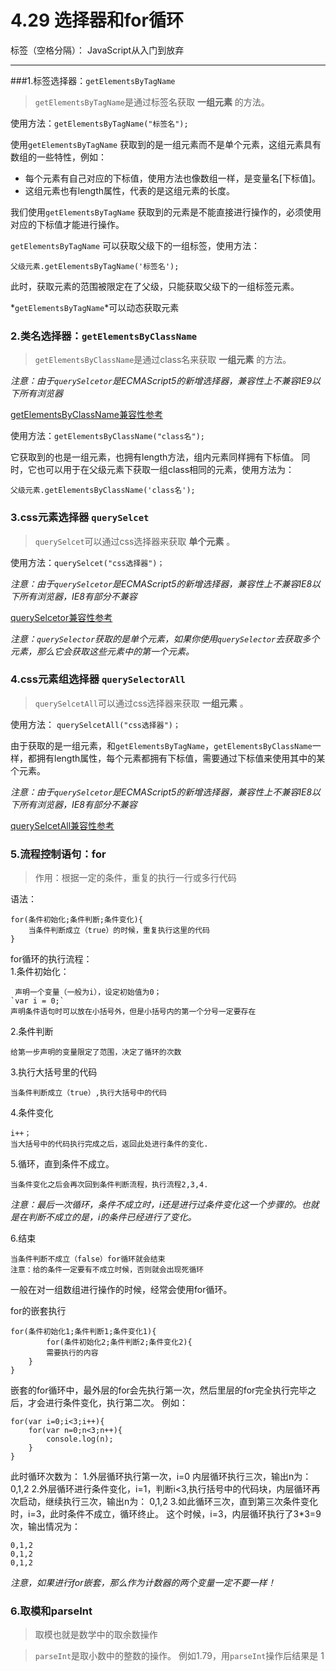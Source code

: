﻿# 4.29 选择器和for循环

标签（空格分隔）： JavaScript从入门到放弃

---

###1.标签选择器：`getElementsByTagName`  
> `getElementsByTagName`是通过标签名获取 **一组元素** 的方法。  

使用方法：`getElementsByTagName("标签名");`  

使用`getElementsByTagName`  获取到的是一组元素而不是单个元素，这组元素具有数组的一些特性，例如：  

 - 每个元素有自己对应的下标值，使用方法也像数组一样，是变量名[下标值]。
 - 这组元素也有length属性，代表的是这组元素的长度。  

我们使用`getElementsByTagName` 获取到的元素是不能直接进行操作的，必须使用对应的下标值才能进行操作。  

`getElementsByTagName` 可以获取父级下的一组标签，使用方法：  

    父级元素.getElementsByTagName('标签名');    
    
此时，获取元素的范围被限定在了父级，只能获取父级下的一组标签元素。

*`getElementsByTagName`*可以动态获取元素  

### 2.类名选择器：`getElementsByClassName`  

> `getElementsByClassName`是通过class名来获取 **一组元素** 的方法。 

*注意：由于`querySelcetor`是ECMAScript5的新增选择器，兼容性上不兼容IE9以下所有浏览器*  

[getElementsByClassName兼容性参考](http://caniuse.com/#search=getElementsByClassName)

使用方法：`getElementsByClassName("class名");`   

它获取到的也是一组元素，也拥有length方法，组内元素同样拥有下标值。
同时，它也可以用于在父级元素下获取一组class相同的元素，使用方法为：  

    父级元素.getElementsByClassName('class名');     
    
### 3.css元素选择器 `querySelcet`  

> `querySelcet`可以通过css选择器来获取 **单个元素** 。  

使用方法：`querySelcet("css选择器")；`

*注意：由于`querySelcetor`是ECMAScript5的新增选择器，兼容性上不兼容IE8以下所有浏览器，IE8有部分不兼容*  

[querySelcetor兼容性参考](http://caniuse.com/#search=querySelector)

*注意：`querySelector`获取的是单个元素，如果你使用`querySelector`去获取多个元素，那么它会获取这些元素中的第一个元素。*  

### 4.css元素组选择器 `querySelectorAll`  
> `querySelcetAll`可以通过css选择器来获取 **一组元素** 。    

使用方法：  `querySelcetAll("css选择器")；`  

由于获取的是一组元素，和`getElementsByTagName`，`getElementsByClassName`一样，都拥有length属性，每个元素都拥有下标值，需要通过下标值来使用其中的某个元素。  

*注意：由于`querySelcetor`是ECMAScript5的新增选择器，兼容性上不兼容IE8以下所有浏览器，IE8有部分不兼容*  

[querySelcetAll兼容性参考](http://caniuse.com/#search=querySelectorAll)   

### 5.流程控制语句：for  
>  作用：根据一定的条件，重复的执行一行或多行代码  

语法：  

    for(条件初始化;条件判断;条件变化){
        当条件判断成立（true）的时候，重复执行这里的代码
    }   
    
for循环的执行流程：  
1.条件初始化： 

     声明一个变量（一般为i），设定初始值为0；
    `var i = 0;`
    声明条件语句时可以放在小括号外，但是小括号内的第一个分号一定要存在
    
2.条件判断  

    给第一步声明的变量限定了范围，决定了循环的次数  
    
3.执行大括号里的代码 

    当条件判断成立（true）,执行大括号中的代码
    
4.条件变化  

    i++；
    当大括号中的代码执行完成之后，返回此处进行条件的变化.  
    
5.循环，直到条件不成立。  

    当条件变化之后会再次回到条件判断流程，执行流程2,3,4.  
    
*注意：最后一次循环，条件不成立时，i还是进行过条件变化这一个步骤的。也就是在判断不成立的是，i的条件已经进行了变化。*  

6.结束  

    当条件判断不成立（false）for循环就会结束
    注意：给的条件一定要有不成立时候，否则就会出现死循环  

一般在对一组数组进行操作的时候，经常会使用for循环。  

for的嵌套执行

    for(条件初始化1;条件判断1;条件变化1){
            for(条件初始化2;条件判断2;条件变化2){
            需要执行的内容
        }   
    }  

嵌套的for循环中，最外层的for会先执行第一次，然后里层的for完全执行完毕之后，才会进行条件变化，执行第二次。 例如：

    for(var i=0;i<3;i++){
	    for(var n=0;n<3;n++){
		    console.log(n);
		}
	}
	
此时循环次数为：
1.外层循环执行第一次，i=0 内层循环执行三次，输出n为：0,1,2 
2.外层循环进行条件变化，i=1，判断i<3,执行括号中的代码块，内层循环再次启动，继续执行三次，输出n为： 0,1,2
3.如此循环三次，直到第三次条件变化时，i=3，此时条件不成立，循环终止。
这个时候，i=3，内层循环执行了3*3=9次，输出情况为：

    0,1,2
    0,1,2
    0,1,2  
    
*注意，如果进行for嵌套，那么作为计数器的两个变量一定不要一样！*

### 6.取模和parseInt

>取模也就是数学中的取余数操作  

> `parseInt`是取小数中的整数的操作。 例如1.79，用`parseInt`操作后结果是 1




    


